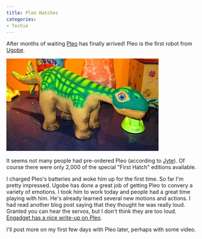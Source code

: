 ```yaml
---
title: Pleo Hatches
categories:
- Techie
---
```


After months of waiting [Pleo](http://www.pleoworld.com/) has finally arrived! Pleo is the first robot from [Ugobe](http://www.ugobe.com/).

![pleo.jpg](/assets/posts/2007/pleo1.jpg)

It seems not many people had pre-ordered Pleo (according to [Jyte](http://jyte.com/)). Of course there were only 2,000 of the special "First Hatch" editions available.




I charged Pleo's batteries and woke him up for the first time. So far I'm pretty impressed. Ugobe has done a great job of getting Pleo to convery a variety of emotions. I took him to work today and people had a great time playing with him. He's already learned several new motions and actions. I had read another blog post saying that they thought he was really loud. Granted you can hear the servos, but I don't think they are too loud. [Engadget has a nice write-up on Pleo](http://www.engadget.com/2007/12/03/pleo-unboxing-er-hatching-photos-and-video).

I'll post more on my first few days with Pleo later, perhaps with some video.
